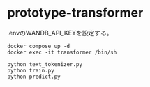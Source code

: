 # prototype-transformer

.envのWANDB_API_KEYを設定する。

```
docker compose up -d
docker exec -it transformer /bin/sh
```

```
python text_tokenizer.py
python train.py
python predict.py
```

